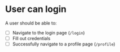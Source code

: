 # User can login

A user should be able to:

- [ ] Navigate to the login page (`/login`)
- [ ] Fill out credentials
- [ ] Successfully navigate to a profile page (`/profile`)
